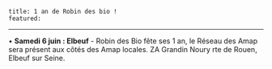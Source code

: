 	title: 1 an de Robin des bio !
	featured:
---

•	**Samedi 6 juin : Elbeuf** - Robin des Bio fête ses 1 an, le Réseau des Amap sera présent aux côtés des Amap locales. ZA Grandin Noury rte de Rouen, Elbeuf sur Seine.
